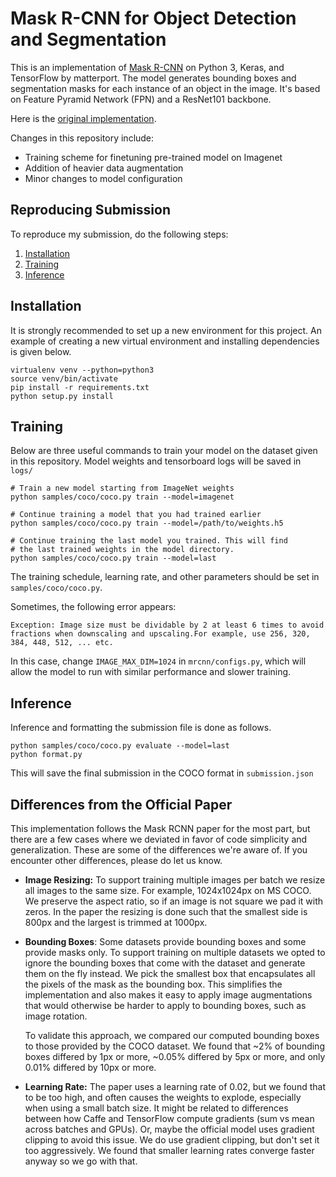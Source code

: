 # Mask R-CNN for Object Detection and Segmentation

This is an implementation of [Mask R-CNN](https://arxiv.org/abs/1703.06870) on Python 3, Keras, and TensorFlow by matterport. 
The model generates bounding boxes and segmentation masks for each instance of an object in the image. It's based on Feature Pyramid Network (FPN) and a ResNet101 backbone.

Here is the [original implementation](https://github.com/matterport/Mask_RCNN). 

Changes in this repository include:
* Training scheme for finetuning pre-trained model on Imagenet
* Addition of heavier data augmentation
* Minor changes to model configuration



## Reproducing Submission
To reproduce my submission, do the following steps:
1. [Installation](https://github.com/kayoyin/image-segmentation#Installation)
2. [Training](https://github.com/kayoyin/image-segmentation#Training)
3. [Inference](https://github.com/kayoyin/image-segmentation#Inference)

## Installation

It is strongly recommended to set up a new environment for this project. An example of creating a new virtual environment and installing dependencies is given below.
```
virtualenv venv --python=python3
source venv/bin/activate
pip install -r requirements.txt
python setup.py install
``` 

## Training

Below are three useful commands to train your model on the dataset given in this repository. 
Model weights and tensorboard logs will be saved in `logs/`

```
# Train a new model starting from ImageNet weights
python samples/coco/coco.py train --model=imagenet

# Continue training a model that you had trained earlier
python samples/coco/coco.py train --model=/path/to/weights.h5

# Continue training the last model you trained. This will find
# the last trained weights in the model directory.
python samples/coco/coco.py train --model=last
```


The training schedule, learning rate, and other parameters should be set in `samples/coco/coco.py`.

Sometimes, the following error appears:
```
Exception: Image size must be dividable by 2 at least 6 times to avoid fractions when downscaling and upscaling.For example, use 256, 320, 384, 448, 512, ... etc. 
```

In this case, change `IMAGE_MAX_DIM=1024` in `mrcnn/configs.py`, which will allow the model to run with similar performance and slower training.

## Inference
Inference and formatting the submission file is done as follows.

```
python samples/coco/coco.py evaluate --model=last
python format.py
```

This will save the final submission in the COCO format in `submission.json`

## Differences from the Official Paper
This implementation follows the Mask RCNN paper for the most part, but there are a few cases where we deviated in favor of code simplicity and generalization. These are some of the differences we're aware of. If you encounter other differences, please do let us know.

* **Image Resizing:** To support training multiple images per batch we resize all images to the same size. For example, 1024x1024px on MS COCO. We preserve the aspect ratio, so if an image is not square we pad it with zeros. In the paper the resizing is done such that the smallest side is 800px and the largest is trimmed at 1000px.
* **Bounding Boxes**: Some datasets provide bounding boxes and some provide masks only. To support training on multiple datasets we opted to ignore the bounding boxes that come with the dataset and generate them on the fly instead. We pick the smallest box that encapsulates all the pixels of the mask as the bounding box. This simplifies the implementation and also makes it easy to apply image augmentations that would otherwise be harder to apply to bounding boxes, such as image rotation.

    To validate this approach, we compared our computed bounding boxes to those provided by the COCO dataset.
We found that ~2% of bounding boxes differed by 1px or more, ~0.05% differed by 5px or more, 
and only 0.01% differed by 10px or more.

* **Learning Rate:** The paper uses a learning rate of 0.02, but we found that to be
too high, and often causes the weights to explode, especially when using a small batch
size. It might be related to differences between how Caffe and TensorFlow compute 
gradients (sum vs mean across batches and GPUs). Or, maybe the official model uses gradient
clipping to avoid this issue. We do use gradient clipping, but don't set it too aggressively.
We found that smaller learning rates converge faster anyway so we go with that.
